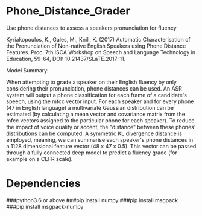 # Phone_Distance_Grader
Use phone distances to assess a speakers pronunciation for fluency

Kyriakopoulos, K., Gales, M., Knill, K. (2017) Automatic Characterisation of the Pronunciation of Non-native English Speakers using Phone Distance Features. Proc. 7th ISCA Workshop on Speech and Language Technology in Education, 59-64, DOI: 10.21437/SLaTE.2017-11.





Model Summary:

When attempting to grade a speaker on their English fluency by only considering their pronunciation, phone distances can be used. An ASR system will output a phone classification for each frame of a candidate's speech, using the mfcc vector input. For each speaker and for every phone (47 in English language) a multivariate Gaussian distribution can be estimated (by calculating a mean vector and covariance matrix from the mfcc vectors assigned to the particular phone for each speaker). To reduce the impact of voice quality or accent, the "distance" between these phones' distributions can be computed. A symmetric KL divergence distance is employed, meaning, we can summarise each speaker's phone distances in a 1128 dimensional feature vector (48 x 47 x 0.5). This vector can be passed through a fully connected deep model to predict a fluency grade (for example on a CEFR scale).


# Dependencies

###python3.6 or above
###pip install numpy
###pip install msgpack
###pip install msgpack-numpy
